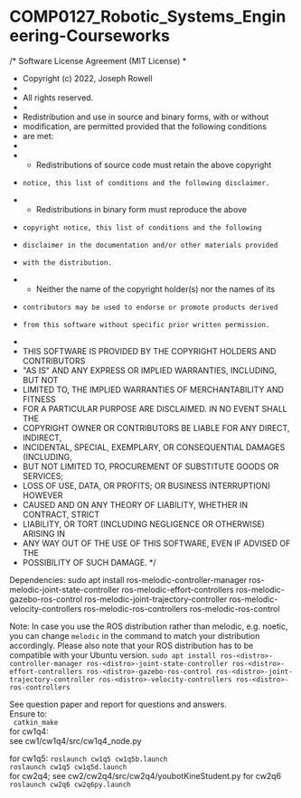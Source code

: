 # COMP0127_Robotic_Systems_Engineering-Courseworks
/* Software License Agreement (MIT License)
 *
 *  Copyright (c) 2022, Joseph Rowell
 *
 *  All rights reserved.
 *
 *  Redistribution and use in source and binary forms, with or without
 *  modification, are permitted provided that the following conditions
 *  are met:
 *
 *   * Redistributions of source code must retain the above copyright
 *     notice, this list of conditions and the following disclaimer.
 *   * Redistributions in binary form must reproduce the above
 *     copyright notice, this list of conditions and the following
 *     disclaimer in the documentation and/or other materials provided
 *     with the distribution.
 *   * Neither the name of the copyright holder(s) nor the names of its
 *     contributors may be used to endorse or promote products derived
 *     from this software without specific prior written permission.
 *
 *  THIS SOFTWARE IS PROVIDED BY THE COPYRIGHT HOLDERS AND CONTRIBUTORS
 *  "AS IS" AND ANY EXPRESS OR IMPLIED WARRANTIES, INCLUDING, BUT NOT
 *  LIMITED TO, THE IMPLIED WARRANTIES OF MERCHANTABILITY AND FITNESS
 *  FOR A PARTICULAR PURPOSE ARE DISCLAIMED. IN NO EVENT SHALL THE
 *  COPYRIGHT OWNER OR CONTRIBUTORS BE LIABLE FOR ANY DIRECT, INDIRECT,
 *  INCIDENTAL, SPECIAL, EXEMPLARY, OR CONSEQUENTIAL DAMAGES (INCLUDING,
 *  BUT NOT LIMITED TO, PROCUREMENT OF SUBSTITUTE GOODS OR SERVICES;
 *  LOSS OF USE, DATA, OR PROFITS; OR BUSINESS INTERRUPTION) HOWEVER
 *  CAUSED AND ON ANY THEORY OF LIABILITY, WHETHER IN CONTRACT, STRICT
 *  LIABILITY, OR TORT (INCLUDING NEGLIGENCE OR OTHERWISE) ARISING IN
 *  ANY WAY OUT OF THE USE OF THIS SOFTWARE, EVEN IF ADVISED OF THE
 *  POSSIBILITY OF SUCH DAMAGE.
 */


Dependencies:
sudo apt install ros-melodic-controller-manager ros-melodic-joint-state-controller ros-melodic-effort-controllers ros-melodic-gazebo-ros-control ros-melodic-joint-trajectory-controller ros-melodic-velocity-controllers ros-melodic-ros-controllers ros-melodic-ros-control

Note:
In case you use the ROS distribution rather than melodic, e.g. noetic, you can change `melodic` in the command to match your distribution accordingly. Please also note that your ROS distribution has to be compatible with your Ubuntu version.
`sudo apt install ros-<distro>-controller-manager ros-<distro>-joint-state-controller ros-<distro>-effort-controllers ros-<distro>-gazebo-ros-control ros-<distro>-joint-trajectory-controller ros-<distro>-velocity-controllers ros-<distro>-ros-controllers`


See question paper and report for questions and answers.  
Ensure to:  
``` catkin_make```  
for cw1q4:  
see cw1/cw1q4/src/cw1q4_node.py   

for cw1q5:
``` roslaunch cw1q5 cw1q5b.launch  ```   
``` roslaunch cw1q5 cw1q5d.launch ```  
for cw2q4; see cw2/cw2q4/src/cw2q4/youbotKineStudent.py
for cw2q6
``` roslaunch cw2q6 cw2q6py.launch ```
